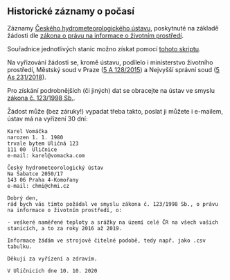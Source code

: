 ## Historické záznamy o počasí

Záznamy [Českého hydrometeorologického ústavu](http://portal.chmi.cz/), poskytnuté na základě žádosti dle [zákona o právu na informace o životním prostředí](https://www.zakonyprolidi.cz/cs/1998-123).

Souřadnice jednotlivých stanic možno získat pomocí [tohoto skriptu](https://github.com/kalab-oto/chmu-poloha-stanic).

Na vyřizování žádosti se, kromě ústavu, podílelo i ministerstvo životního prostředí, Městský soud v Praze ([5 A 128/2015](http://nssoud.cz/files/EVIDENCNI_LIST/2015/5A_128_2015_49_20180725141621_prevedeno.pdf)) a Nejvyšší správní soud ([5 As 231/2018](http://nssoud.cz/files/EVIDENCNI_LIST/2015/5A_128_2015_49_20180725141621_prevedeno.pdf)).

Pro získání podrobnějších (či jiných) dat se obracejte na ústav ve smyslu [zákona č. 123/1998 Sb.](https://www.zakonyprolidi.cz/cs/1998-123).

Žádost může (bez záruky!) vypadat třeba takto, poslat ji můžete i e-mailem, ústav má na vyřízení 30 dní:

```
Karel Vomáčka
narozen 1. 1. 1980
trvale bytem Uličná 123
111 00  Uličnice
e-mail: karel@vomacka.com

Český hydrometeorologický ústav  
Na Šabatce 2050/17
143 06 Praha 4-Komořany
e-mail: chmi@chmi.cz

Dobrý den,  
rád bych vás tímto požádal ve smyslu zákona č. 123/1998 Sb., o právu na informace o životním prostředí, o:  

- veškeré naměřené teploty a srážky na území celé ČR na všech vašich stanicích, a to za roky 2016 až 2019.

Informace žádám ve strojově čitelné podobě, tedy např. jako .csv tabulku.

Děkuji za vyřízení a zdravím.

V Uličnicích dne 10. 10. 2020
```
